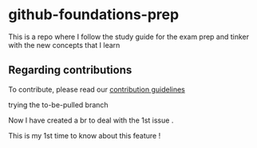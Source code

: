 # github-foundations-prep
This is a repo where I follow the study guide for the exam prep and tinker with the new concepts that I learn


## Regarding contributions 
To contribute, please read our [contribution guidelines](docs/contributing.md)

trying the to-be-pulled branch

Now I have created a br to deal with the 1st issue . 

This is my 1st time to know about this feature ! 

